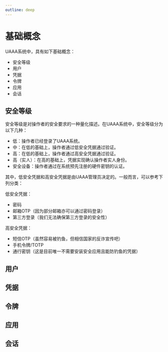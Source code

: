 ```yaml
---
outline: deep
---
```


# 基础概念

UAAA系统中，具有如下基础概念：

- 安全等级
- 用户
- 凭据
- 令牌
- 应用
- 会话

## 安全等级

安全等级是对操作者的安全要求的一种量化描述。在UAAA系统中，安全等级分为以下几种：

- 低：操作者已经登录了UAAA系统。
- 中：在低的基础上，操作者通过低安全凭据通过验证。
- 高：在低的基础上，操作者通过高安全凭据通过验证。
- 高（实人）：在高的基础上，凭据实现确认操作者实人身份。
- 安全设备：操作者通过在系统预先注册的硬件密钥的认证。

其中，低安全凭据和高安全凭据是由UAAA管理员决定的。一般而言，可以参考下列分类：

低安全凭据：

- 密码
- 邮箱OTP（因为部分邮箱亦可以通过密码登录）
- 第三方登录（我们无法确保第三方登录的安全性）

高安全凭据：

- 短信OTP（虽然容易被钓鱼，但相信国家的反诈宣传吧）
- 手机令牌/TOTP
- 通行密钥（这是目前唯一不需要安装安全应用且能防钓鱼的凭据）

## 用户

## 凭据

## 令牌

## 应用

## 会话

